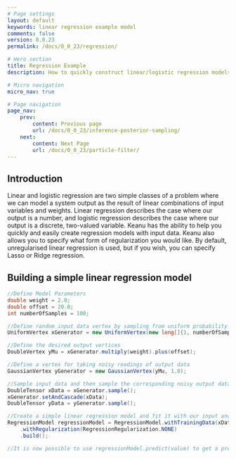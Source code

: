 ```yaml
---
# Page settings
layout: default
keywords: linear regression example model
comments: false
version: 0.0.23
permalink: /docs/0_0_23/regression/

# Hero section
title: Regression Example
description: How to quickly construct linear/logistic regression models

# Micro navigation
micro_nav: true

# Page navigation
page_nav:
    prev:
        content: Previous page
        url: /docs/0_0_23/inference-posterior-sampling/
    next: 
        content: Next Page
        url: /docs/0_0_23/particle-filter/
---
```


## Introduction
Linear and logistic regression are two simple classes of a problem where we can model a system output as the result of linear combinations of input variables and weights.
Linear regression describes the case where our output is a number, and logistic regression describes the case where our output is a discrete, two-valued variable.
Keanu has the ability to help you quickly and easily create regression models with input data.
Keanu also allows you to specify what form of regularization you would like.
By default, unregularised linear regression is used, but if you wish, you can specify Lasso or Ridge regression.

## Building a simple linear regression model
```java
//Define Model Parameters
double weight = 2.0;
double offset = 20.0;
int numberOfSamples = 100;

//Define random input data vertex by sampling from uniform probability distribution between 0 and 10
UniformVertex xGenerator = new UniformVertex(new long[]{1, numberOfSamples}, 0, 10);

//Define the desired output vertices
DoubleVertex yMu = xGenerator.multiply(weight).plus(offset);

//Define a vertex for taking noisy readings of output data
GaussianVertex yGenerator = new GaussianVertex(yMu, 1.0);

//Sample input data and then sample the corresponding noisy output data
DoubleTensor xData = xGenerator.sample();
xGenerator.setAndCascade(xData);
DoubleTensor yData = yGenerator.sample();

//Create a simple linear regression model and fit it with our input and output data
RegressionModel regressionModel = RegressionModel.withTrainingData(xData, yData)
    .withRegularization(RegressionRegularization.NONE)
    .build();

//It is now possible to use regressionModel.predict(value) to get a prediction of the output given an input value.
```
